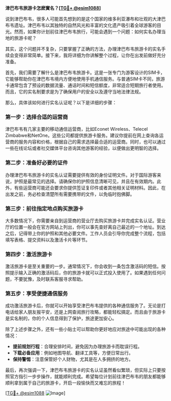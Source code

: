 **津巴布韦旅游卡怎麽實名？[[TG💪+ @esim1088](https://t.me/s/esim1088)]**

说到津巴布韦，很多人可能首先想到的是这个国家的维多利亚瀑布和壮观的大津巴布韦遗址。津巴布韦以其独特的自然风光和丰富的文化遗产吸引着全球游客的目光。然而，如果你计划前往津巴布韦旅行，可能会遇到一个问题：如何实名办理当地的旅游卡呢？

其实，这个问题并不复杂，只要掌握了正确的方法，办理津巴布韦旅游卡的实名手续会变得非常简单。接下来，我将详细为你讲解整个过程，让你在出发前做好充分准备。

首先，我们需要了解什么是津巴布韦旅游卡。这是一张专门为游客设计的SIM卡，它能够帮助你在津巴布韦境内方便地使用手机通信服务。与普通SIM卡不同，旅游卡通常包含了预设的数据流量、通话时间和短信额度，非常适合短期旅行者使用。而且，它的实名制要求是为了确保用户的安全以及遵守当地法律法规。

那么，具体该如何进行实名认证呢？以下是详细的步骤：

### 第一步：选择合适的运营商

津巴布韦有几家主要的移动通信运营商，比如Econet Wireless、Telecel Zimbabwe和NetOne。这些公司都提供旅游卡服务。建议你提前在网上查询各运营商的服务内容和价格，根据自己的需求选择最合适的运营商。同时，也可以通过一些在线论坛或者社交媒体平台咨询其他游客的经验，以便做出更明智的选择。

### 第二步：准备好必要的证件

办理津巴布韦旅游卡的实名认证需要提供有效的身份证明文件。对于国际游客来说，护照是最常见的选择。请确保你的护照信息清晰可见，并且在有效期内。此外，有些运营商可能还会要求你提供签证复印件或者其他相关证明材料。因此，在出发之前，务必检查清楚所有需要携带的文件，以免临时抱佛脚。

### 第三步：前往指定地点购买旅游卡

大多数情况下，你需要亲自到运营商的营业厅去购买旅游卡并完成实名认证。营业厅的位置一般会在官方网站上列出，你可以事先查好离自己最近的一个地址。到达之后，记得带上你的护照和其他必要文件。工作人员会引导你完成整个流程，包括填写表格、提交资料以及激活卡片等环节。

### 第四步：激活旅游卡

激活旅游卡是至关重要的一步。通常情况下，你会收到一条包含激活码的短信。按照提示输入正确的激活码后，你的旅游卡就可以正式投入使用了。如果遇到任何问题，不要犹豫，及时联系客服寻求帮助。

### 第五步：享受便捷通信服务

成功激活旅游卡后，你就可以开始享受津巴布韦提供的各种通信服务了。无论是打电话给家人朋友报平安，还是上网查阅旅行攻略，都能轻松搞定。而且由于旅游卡是实名制的，你的个人信息得到了保护，旅途更加安心。

除了上述步骤之外，还有一些小贴士可以帮助你更好地应对旅途中可能出现的各种情况：

- **提前规划行程**：合理安排时间，避免因为办理旅游卡而耽误行程。
- **下载必备应用**：例如地图导航、翻译工具等，方便日常出行。
- **保持警惕**：注意保管好个人财物，尤其是在人多拥挤的地方。

最后，再次强调一下，津巴布韦旅游卡的实名认证虽然看似繁琐，但实际上只要按照官方指引一步步操作，就能顺利完成。希望每位计划前往津巴布韦的朋友都能够顺利拿到属于自己的旅游卡，开启一段愉快而又难忘的旅程！

[[TG💪+ @esim1088](https://t.me/s/esim1088) ![Image](https://i.postimg.cc/4NQfJmqS/Snipaste-2025-05-13-00-14-12.png)]